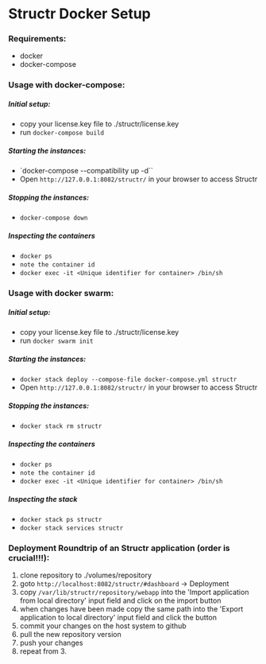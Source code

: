 # Structr Docker Setup

### Requirements:
- docker
- docker-compose

### Usage with docker-compose:
##### Initial setup:

- copy your license.key file to ./structr/license.key
- run `docker-compose build`

##### Starting the instances:
- `docker-compose --compatibility up -d``
- Open `http://127.0.0.1:8082/structr/` in your browser to access Structr

##### Stopping the instances:
- `docker-compose down`

##### Inspecting the containers
- `docker ps`
- `note the container id`
- `docker exec -it <Unique identifier for container> /bin/sh`


### Usage with docker swarm:
##### Initial setup:

- copy your license.key file to ./structr/license.key
- run `docker swarm init`

##### Starting the instances:
- `docker stack deploy --compose-file docker-compose.yml structr`
- Open `http://127.0.0.1:8082/structr/` in your browser to access Structr

##### Stopping the instances:
- `docker stack rm structr`

##### Inspecting the containers
- `docker ps`
- `note the container id`
- `docker exec -it <Unique identifier for container> /bin/sh`

##### Inspecting the stack
- `docker stack ps structr`
- `docker stack services structr`


### Deployment Roundtrip of an Structr application (order is crucial!!!):

1. clone repository to ./volumes/repository
2. goto `http://localhost:8082/structr/#dashboard` -> Deployment
3. copy `/var/lib/structr/repository/webapp` into the 'Import application from local directory' input field and click on the import button
4. when changes have been made copy the same path into the 'Export application to local directory' input field and click the button
5. commit your changes on the host system to github
6. pull the new repository version
7. push your changes
8. repeat from 3.